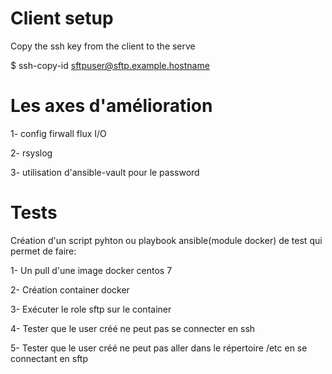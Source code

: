 Client setup
============

Copy the ssh key from the client to the serve

$ ssh-copy-id sftpuser@sftp.example.hostname

Les axes d'amélioration
=======================

1- config firwall flux I/O

2- rsyslog

3- utilisation d'ansible-vault pour le password
 
Tests
=========

Création d'un script pyhton ou playbook ansible(module docker) de test qui permet de faire:

 1- Un pull d'une image docker centos 7
 
 2- Création container docker
 
 3- Exécuter le role sftp sur le container
 
 4- Tester que le user créé ne peut pas se connecter en ssh
 
 5- Tester que le user créé ne peut pas aller dans le répertoire /etc en se connectant en sftp 
 
 
 
